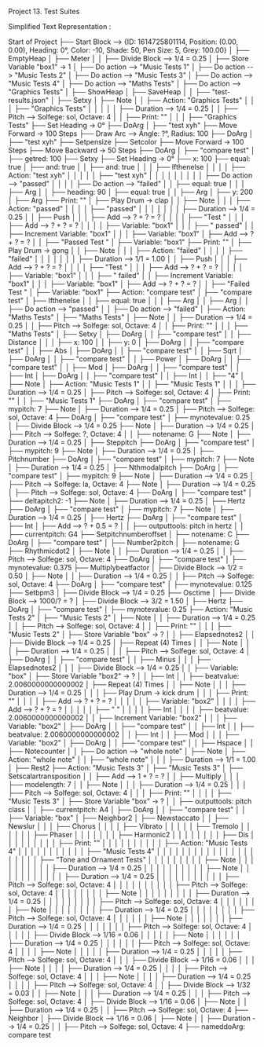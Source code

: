 Project 13. Test Suites 
 
Simplified Text Representation :  
 
Start of Project 
├── Start Block --> {ID: 1614725801114, Position: (0.00, 0.00), Heading: 
0°, Color: -10, Shade: 50, Pen Size: 5, Grey: 100.00} 
│   ├── EmptyHeap 
│   ├── Meter 
│   │   ├── Divide Block --> 1/4 = 0.25 
│   ├── Store Variable "box1" → 1 
│   ├── Do action --> "Music Tests 1" 
│   ├── Do action --> "Music Tests 2" 
│   ├── Do action --> "Music Tests 3" 
│   ├── Do action --> "Music Tests 4" 
│   ├── Do action --> "Maths Tests" 
│   ├── Do action --> "Graphics Tests" 
│   ├── ShowHeap 
│   ├── SaveHeap 
│   │   ├── "test-results.json" 
│ 
├── Setxy 
│   ├── Note 
│   │   ├── Action: "Graphics Tests" 
│   │   │   ├── "Graphics Tests" 
│   │   │ 
│   │   ├── Duration --> 1/4 = 0.25 
│   │   ├── Pitch --> Solfege: sol, Octave: 4 
│   │   ├── Print: "" 
│   │   │   ├── "Graphics Tests" 
├── Set Heading → 0° 
├── DoArg 
│   ├── "test xyh" 
├── Move Forward → 100 Steps 
├── Draw Arc --> Angle: ?°, Radius: 100 
├── DoArg 
│   ├── "test xyh" 
├── Setpensize 
├── Setcolor 
├── Move Forward → 100 Steps 
├── Move Backward → 50 Steps 
├── DoArg 
│   ├── "compare test" 
│   ├── getred: 100 
├── Setxy 
├── Set Heading → 0° 
├── x: 100 
├── equal: true 
│   ├── and: true 
│   │   ├── and: true 
│   │   │   ├── Ifthenelse 
│   │   │   │   ├── Action: "test xyh" 
│   │   │   │   │   ├── "test xyh" 
│   │   │   │   │ 
│   │   │   │   ├── Do action --> "passed" 
│   │   │   │   ├── Do action --> "failed" 
│   │   ├── equal: true 
│   │   │   ├── Arg 
│   │   ├── heading: 90 
│   ├── equal: true 
│   │   ├── Arg 
│   ├── y: 200 
│   ├── Arg 
├── Print: "" 
│   ├── Play Drum → clap 
│   │   ├── Note 
│   │   │   ├── Action: "passed" 
│   │   │   │   ├── "passed" 
│   │   │   │ 
│   │   │   ├── Duration --> 1/4 = 0.25 
│   │   ├── Push 
│   │   │   ├── Add --> ? + ? = ? 
│   │   │   │   ├── "Test " 
│   │   │   ├── Add --> ? + ? = ? 
│   │   │   │   ├── Variable: "box1" 
│   │   │   ├── " passed" 
│   │   ├── Increment Variable: "box1" 
│   │   │   ├── Variable: "box1" 
│   ├── Add --> ? + ? = ? 
│   │   ├── "Passed Test " 
│   ├── Variable: "box1" 
├── Print: "" 
│   ├── Play Drum → gong 
│   │   ├── Note 
│   │   │   ├── Action: "failed" 
│   │   │   │   ├── "failed" 
│   │   │   │ 
│   │   │   ├── Duration --> 1/1 = 1.00 
│   │   ├── Push 
│   │   │   ├── Add --> ? + ? = ? 
│   │   │   │   ├── "Test " 
│   │   │   ├── Add --> ? + ? = ? 
│   │   │   │   ├── Variable: "box1" 
│   │   │   ├── " failed" 
│   │   ├── Increment Variable: "box1" 
│   │   │   ├── Variable: "box1" 
│   ├── Add --> ? + ? = ? 
│   │   ├── "Failed Test " 
│   ├── Variable: "box1" 
├── Action: "compare test" 
│   ├── "compare test" 
│   ├── Ifthenelse 
│   │   ├── equal: true 
│   │   │   ├── Arg 
│   │   ├── Arg 
│   │   ├── Do action --> "passed" 
│   │   ├── Do action --> "failed" 
│ 
├── Action: "Maths Tests" 
│   ├── "Maths Tests" 
│   ├── Note 
│   │   ├── Duration --> 1/4 = 0.25 
│   │   ├── Pitch --> Solfege: sol, Octave: 4 
│   │   ├── Print: "" 
│   │   │   ├── "Maths Tests" 
│   ├── Setxy 
│   ├── DoArg 
│   │   ├── "compare test" 
│   │   ├── Distance 
│   │   │   ├── x: 100 
│   │   ├── y: 0 
│   ├── DoArg 
│   │   ├── "compare test" 
│   │   ├── Abs 
│   ├── DoArg 
│   │   ├── "compare test" 
│   │   ├── Sqrt 
│   ├── DoArg 
│   │   ├── "compare test" 
│   │   ├── Power 
│   ├── DoArg 
│   │   ├── "compare test" 
│   │   ├── Mod 
│   ├── DoArg 
│   │   ├── "compare test" 
│   │   ├── Int 
│   ├── DoArg 
│   │   ├── "compare test" 
│   │   ├── Int 
│   │   ├── "4" 
│ 
├── Note 
│   ├── Action: "Music Tests 1" 
│   │   ├── "Music Tests 1" 
│   │ 
│   ├── Duration --> 1/4 = 0.25 
│   ├── Pitch --> Solfege: sol, Octave: 4 
│   ├── Print: "" 
│   │   ├── "Music Tests 1" 
├── DoArg 
│   ├── "compare test" 
│   ├── mypitch: 7 
├── Note 
│   ├── Duration --> 1/4 = 0.25 
│   ├── Pitch --> Solfege: sol, Octave: 4 
├── DoArg 
│   ├── "compare test" 
│   ├── mynotevalue: 0.25 
│   ├── Divide Block --> 1/4 = 0.25 
├── Note 
│   ├── Duration --> 1/4 = 0.25 
│   ├── Pitch --> Solfege: ?, Octave: 4 
│   │   ├── notename: G 
├── Note 
│   ├── Duration --> 1/4 = 0.25 
│   ├── Steppitch 
├── DoArg 
│   ├── "compare test" 
│   ├── mypitch: 9 
├── Note 
│   ├── Duration --> 1/4 = 0.25 
│   ├── Pitchnumber 
├── DoArg 
│   ├── "compare test" 
│   ├── mypitch: 7 
├── Note 
│   ├── Duration --> 1/4 = 0.25 
│   ├── Nthmodalpitch 
├── DoArg 
│   ├── "compare test" 
│   ├── mypitch: 9 
├── Note 
│   ├── Duration --> 1/4 = 0.25 
│   ├── Pitch --> Solfege: la, Octave: 4 
├── Note 
│   ├── Duration --> 1/4 = 0.25 
│   ├── Pitch --> Solfege: sol, Octave: 4 
├── DoArg 
│   ├── "compare test" 
│   ├── deltapitch2: -1 
├── Note 
│   ├── Duration --> 1/4 = 0.25 
│   ├── Hertz 
├── DoArg 
│   ├── "compare test" 
│   ├── mypitch: 7 
├── Note 
│   ├── Duration --> 1/4 = 0.25 
│   ├── Hertz 
├── DoArg 
│   ├── "compare test" 
│   ├── Int 
│   ├── Add --> ? + 0.5 = ? 
│   │   ├── outputtools: pitch in hertz 
│   │   ├── currentpitch: G4 
├── Setpitchnumberoffset 
│   ├── notename: C 
├── DoArg 
│   ├── "compare test" 
│   ├── Number2pitch 
│   ├── notename: G 
├── Rhythmicdot2 
│   ├── Note 
│   │   ├── Duration --> 1/4 = 0.25 
│   │   ├── Pitch --> Solfege: sol, Octave: 4 
├── DoArg 
│   ├── "compare test" 
│   ├── mynotevalue: 0.375 
├── Multiplybeatfactor 
│   ├── Divide Block --> 1/2 = 0.50 
│   ├── Note 
│   │   ├── Duration --> 1/4 = 0.25 
│   │   ├── Pitch --> Solfege: sol, Octave: 4 
├── DoArg 
│   ├── "compare test" 
│   ├── mynotevalue: 0.125 
├── Setbpm3 
│   ├── Divide Block --> 1/4 = 0.25 
├── Osctime 
│   ├── Divide Block --> 1000/? = ? 
│   ├── Divide Block --> 3/2 = 1.50 
│   ├── Hertz 
├── DoArg 
│   ├── "compare test" 
│   ├── mynotevalue: 0.25 
├── Action: "Music Tests 2" 
│   ├── "Music Tests 2" 
│   ├── Note 
│   │   ├── Duration --> 1/4 = 0.25 
│   │   ├── Pitch --> Solfege: sol, Octave: 4 
│   │   ├── Print: "" 
│   │   │   ├── "Music Tests 2" 
│   ├── Store Variable "box" → ? 
│   │   ├── Elapsednotes2 
│   │   ├── Divide Block --> 1/4 = 0.25 
│   ├── Repeat (4) Times 
│   │   ├── Note 
│   │   │   ├── Duration --> 1/4 = 0.25 
│   │   │   ├── Pitch --> Solfege: sol, Octave: 4 
│   ├── DoArg 
│   │   ├── "compare test" 
│   │   ├── Minus 
│   │   │   ├── Elapsednotes2 
│   │   │   ├── Divide Block --> 1/4 = 0.25 
│   │   ├── Variable: "box" 
│   ├── Store Variable "box2" → ? 
│   │   ├── Int 
│   │   ├── beatvalue: 2.0060000000000002 
│   ├── Repeat (4) Times 
│   │   ├── Note 
│   │   │   ├── Duration --> 1/4 = 0.25 
│   │   │   ├── Play Drum → kick drum 
│   │   │   ├── Print: "" 
│   │   │   │   ├── Add --> ? + ? = ? 
│   │   │   │   │   ├── Variable: "box2" 
│   │   │   │   ├── Add --> ? + ? = ? 
│   │   │   │   │   ├── " " 
│   │   │   │   ├── Int 
│   │   │   │   ├── beatvalue: 2.0060000000000002 
│   │   ├── Increment Variable: "box2" 
│   │   │   ├── Variable: "box2" 
│   ├── DoArg 
│   │   ├── "compare test" 
│   │   ├── Int 
│   │   ├── beatvalue: 2.0060000000000002 
│   │   ├── Int 
│   │   ├── Mod 
│   │   │   ├── Variable: "box2" 
│   ├── DoArg 
│   │   ├── "compare test" 
│   │   ├── Hspace 
│   │   ├── Notecounter 
│   │   ├── Do action --> "whole note" 
│ 
├── Note 
│   ├── Action: "whole note" 
│   │   ├── "whole note" 
│   │ 
│   ├── Duration --> 1/1 = 1.00 
│   ├── Rest2 
├── Action: "Music Tests 3" 
│   ├── "Music Tests 3" 
│   ├── Setscalartransposition 
│   │   ├── Add --> 1 + ? = ? 
│   │   ├── Multiply 
│   │   │   ├── modelength: 7 
│   │   ├── Note 
│   │   │   ├── Duration --> 1/4 = 0.25 
│   │   │   ├── Pitch --> Solfege: sol, Octave: 4 
│   │   │   ├── Print: "" 
│   │   │   │   ├── "Music Tests 3" 
│   ├── Store Variable "box" → ? 
│   │   ├── outputtools: pitch class 
│   │   ├── currentpitch: A4 
│   ├── DoArg 
│   │   ├── "compare test" 
│   │   ├── Variable: "box" 
│ 
├── Neighbor2 
│   ├── Newstaccato 
│   │   ├── Newslur 
│   │   │   ├── Chorus 
│   │   │   │   ├── Vibrato 
│   │   │   │   │   ├── Tremolo 
│   │   │   │   │   │   ├── Phaser 
│   │   │   │   │   │   │   ├── Harmonic2 
│   │   │   │   │   │   │   │   ├── Dis 
│   │   │   │   │   │   │   │   │   ├── Print: "" 
│   │   │   │   │   │   │   │   │   │   ├── Action: "Music Tests 4" 
│   │   │   │   │   │   │   │   │   │   │   ├── "Music Tests 4" 
│   │   │   │   │   │   │   │   │   │   │ 
│   │   │   │   │   │   │   │   │   │   ├── "Tone and Ornament Tests" 
│   │   │   │   │   │   │   │   │   ├── Note 
│   │   │   │   │   │   │   │   │   │   ├── Duration --> 1/4 = 0.25 
│   │   │   │   │   │   │   │   │   │   ├── Note 
│   │   │   │   │   │   │   │   │   │   │   ├── Duration --> 1/4 = 0.25 
│   │   │   │   │   │   │   │   │   │   │   ├── Pitch --> Solfege: sol, 
Octave: 4 
│   │   │   │   │   │   │   │   │   │   ├── Pitch --> Solfege: sol, Octave: 
4 
│   │   │   │   │   │   │   │   ├── Note 
│   │   │   │   │   │   │   │   │   ├── Duration --> 1/4 = 0.25 
│   │   │   │   │   │   │   │   │   ├── Pitch --> Solfege: sol, Octave: 4 
│   │   │   │   │   │   │   ├── Note 
│   │   │   │   │   │   │   │   ├── Duration --> 1/4 = 0.25 
│   │   │   │   │   │   │   │   ├── Pitch --> Solfege: sol, Octave: 4 
│   │   │   │   │   │   ├── Note 
│   │   │   │   │   │   │   ├── Duration --> 1/4 = 0.25 
│   │   │   │   │   │   │   ├── Pitch --> Solfege: sol, Octave: 4 
│   │   │   │   │   ├── Divide Block --> 1/16 = 0.06 
│   │   │   │   │   ├── Note 
│   │   │   │   │   │   ├── Duration --> 1/4 = 0.25 
│   │   │   │   │   │   ├── Pitch --> Solfege: sol, Octave: 4 
│   │   │   │   ├── Note 
│   │   │   │   │   ├── Duration --> 1/4 = 0.25 
│   │   │   │   │   ├── Pitch --> Solfege: sol, Octave: 4 
│   │   │   ├── Divide Block --> 1/16 = 0.06 
│   │   │   ├── Note 
│   │   │   │   ├── Duration --> 1/4 = 0.25 
│   │   │   │   ├── Pitch --> Solfege: sol, Octave: 4 
│   │   │   ├── Note 
│   │   │   │   ├── Duration --> 1/4 = 0.25 
│   │   │   │   ├── Pitch --> Solfege: sol, Octave: 4 
│   │   ├── Divide Block --> 1/32 = 0.03 
│   │   ├── Note 
│   │   │   ├── Duration --> 1/4 = 0.25 
│   │   │   ├── Pitch --> Solfege: sol, Octave: 4 
│   ├── Divide Block --> 1/16 = 0.06 
│   ├── Note 
│   │   ├── Duration --> 1/4 = 0.25 
│   │   ├── Pitch --> Solfege: sol, Octave: 4 
├── Neighbor 
│   ├── Divide Block --> 1/16 = 0.06 
│   ├── Note 
│   │   ├── Duration --> 1/4 = 0.25 
│   │   ├── Pitch --> Solfege: sol, Octave: 4 
├── nameddoArg: compare test 
 
 
 
